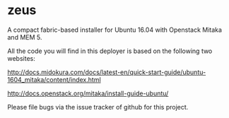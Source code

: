 zeus
====

A compact fabric-based installer for Ubuntu 16.04 with Openstack Mitaka and MEM 5.

All the code you will find in this deployer is based on the following two websites:

http://docs.midokura.com/docs/latest-en/quick-start-guide/ubuntu-1604_mitaka/content/index.html

http://docs.openstack.org/mitaka/install-guide-ubuntu/

Please file bugs via the issue tracker of github for this project.


